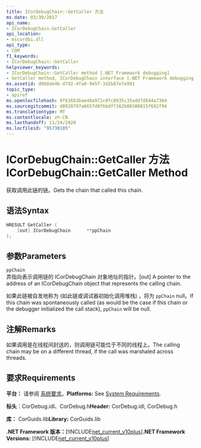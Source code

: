 ```yaml
---
title: ICorDebugChain::GetCaller 方法
ms.date: 03/30/2017
api_name:
- ICorDebugChain.GetCaller
api_location:
- mscordbi.dll
api_type:
- COM
f1_keywords:
- ICorDebugChain::GetCaller
helpviewer_keywords:
- ICorDebugChain::GetCaller method [.NET Framework debugging]
- GetCaller method, ICorDebugChain interface [.NET Framework debugging]
ms.assetid: d0b8ab4b-d7d2-4fa0-945f-3d2b87e7e991
topic_type:
- apiref
ms.openlocfilehash: 0f616b3bae48a972c0fc8935c35add7d844a7364
ms.sourcegitcommit: d8020797a6657d0fbbdff362b80300815f682f94
ms.translationtype: MT
ms.contentlocale: zh-CN
ms.lasthandoff: 11/24/2020
ms.locfileid: "95730105"
---
```

# <a name="icordebugchaingetcaller-method"></a><span data-ttu-id="0c94b-102">ICorDebugChain::GetCaller 方法</span><span class="sxs-lookup"><span data-stu-id="0c94b-102">ICorDebugChain::GetCaller Method</span></span>

<span data-ttu-id="0c94b-103">获取调用此链的链。</span><span class="sxs-lookup"><span data-stu-id="0c94b-103">Gets the chain that called this chain.</span></span>  
  
## <a name="syntax"></a><span data-ttu-id="0c94b-104">语法</span><span class="sxs-lookup"><span data-stu-id="0c94b-104">Syntax</span></span>  
  
```cpp  
HRESULT GetCaller (  
    [out] ICorDebugChain      **ppChain  
);  
```  
  
## <a name="parameters"></a><span data-ttu-id="0c94b-105">参数</span><span class="sxs-lookup"><span data-stu-id="0c94b-105">Parameters</span></span>  

 `ppChain`  
 <span data-ttu-id="0c94b-106">弄指向表示调用链的 ICorDebugChain 对象地址的指针。</span><span class="sxs-lookup"><span data-stu-id="0c94b-106">[out] A pointer to the address of an ICorDebugChain object that represents the calling chain.</span></span>  
  
 <span data-ttu-id="0c94b-107">如果此链被自发地称为 (如此链或调试器初始化调用堆栈) ，将为 `ppChain` null。</span><span class="sxs-lookup"><span data-stu-id="0c94b-107">If this chain was spontaneously called (as would be the case if this chain or the debugger initialized the call stack), `ppChain` will be null.</span></span>  
  
## <a name="remarks"></a><span data-ttu-id="0c94b-108">注解</span><span class="sxs-lookup"><span data-stu-id="0c94b-108">Remarks</span></span>  

 <span data-ttu-id="0c94b-109">如果调用是在线程间封送的，则调用链可能位于不同的线程上。</span><span class="sxs-lookup"><span data-stu-id="0c94b-109">The calling chain may be on a different thread, if the call was marshaled across threads.</span></span>  
  
## <a name="requirements"></a><span data-ttu-id="0c94b-110">要求</span><span class="sxs-lookup"><span data-stu-id="0c94b-110">Requirements</span></span>  

 <span data-ttu-id="0c94b-111">**平台：** 请参阅 [系统要求](../../get-started/system-requirements.md)。</span><span class="sxs-lookup"><span data-stu-id="0c94b-111">**Platforms:** See [System Requirements](../../get-started/system-requirements.md).</span></span>  
  
 <span data-ttu-id="0c94b-112">**标头**：CorDebug.idl、CorDebug.h</span><span class="sxs-lookup"><span data-stu-id="0c94b-112">**Header:** CorDebug.idl, CorDebug.h</span></span>  
  
 <span data-ttu-id="0c94b-113">**库：** CorGuids.lib</span><span class="sxs-lookup"><span data-stu-id="0c94b-113">**Library:** CorGuids.lib</span></span>  
  
 <span data-ttu-id="0c94b-114">**.NET Framework 版本：**[!INCLUDE[net_current_v10plus](../../../../includes/net-current-v10plus-md.md)]</span><span class="sxs-lookup"><span data-stu-id="0c94b-114">**.NET Framework Versions:** [!INCLUDE[net_current_v10plus](../../../../includes/net-current-v10plus-md.md)]</span></span>
